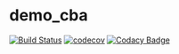 # demo_cba
[![Build Status](https://travis-ci.org/mahajanrahul24/demo_cba.svg?branch=master)](https://travis-ci.org/mahajanrahul24/demo_cba)
[![codecov](https://codecov.io/gh/mahajanrahul24/demo_cba/branch/master/graph/badge.svg)](https://codecov.io/gh/mahajanrahul24/demo_cba)
[![Codacy Badge](https://api.codacy.com/project/badge/Grade/3b8f6cf81fa844babe7f00e568f28fce)](https://www.codacy.com/app/mahajanrahul24/demo_cba?utm_source=github.com&amp;utm_medium=referral&amp;utm_content=mahajanrahul24/demo_cba&amp;utm_campaign=Badge_Grade)
